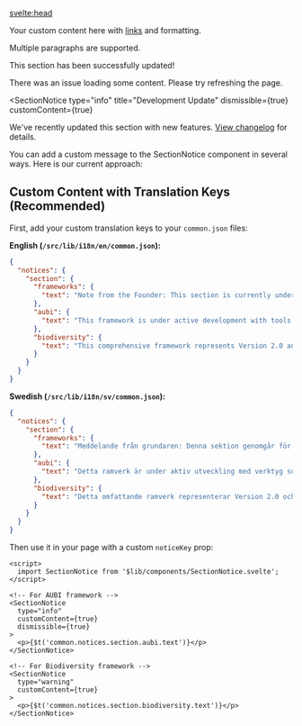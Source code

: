 <!-- Example: Using SectionNotice in frameworks page -->
<!-- In src/routes/frameworks/+page.svelte -->

<script>
  import SectionNotice from '$lib/components/SectionNotice.svelte';
  // ... other imports
</script>

<svelte:head>
  <title>Frameworks</title>
</svelte:head>

<!-- Add this at the top of your page content -->
<SectionNotice type="warning" />

<!-- Or with custom content -->
<SectionNotice type="info" title="Custom Title" customContent={true} dismissible={true}>
  <p>Your custom content here with <a href="/link">links</a> and formatting.</p>
  <p>Multiple paragraphs are supported.</p>
</SectionNotice>

<!-- Rest of your frameworks page content -->

<!-- Example 3: Different SectionNotice types -->

<!-- Info notice (default) -->
<SectionNotice />

<!-- Warning notice -->
<SectionNotice type="warning" />

<!-- Success notice -->
<SectionNotice type="success" title="Success!" customContent={true}>
  <p>This section has been successfully updated!</p>
</SectionNotice>

<!-- Error notice -->
<SectionNotice type="error" dismissible={true} customContent={true}>
  <p>There was an issue loading some content. Please try refreshing the page.</p>
</SectionNotice>

<!-- Dismissible notice with custom title -->
<SectionNotice 
  type="info" 
  title="Development Update" 
  dismissible={true} 
  customContent={true}
>
  <p>We've recently updated this section with new features. <a href="/changelog">View changelog</a> for details.</p>
</SectionNotice>

You can add a custom message to the SectionNotice component in several ways. Here is our current approach:

## **Custom Content with Translation Keys (Recommended)**

First, add your custom translation keys to your `common.json` files:

**English (`/src/lib/i18n/en/common.json`):**
```json
{
  "notices": {
    "section": {
      "frameworks": {
        "text": "Note from the Founder: This section is currently undergoing a significant revision..."
      },
      "aubi": {
        "text": "This framework is under active development with tools being released in phases throughout 2025-2026. Current Phase 1 tools are available now, with Phase 2 tools scheduled for Q4 2025."
      },
      "biodiversity": {
        "text": "This comprehensive framework represents Version 2.0 and continues to evolve based on pilot program feedback and community input."
      }
    }
  }
}
```

**Swedish (`/src/lib/i18n/sv/common.json`):**
```json
{
  "notices": {
    "section": {
      "frameworks": {
        "text": "Meddelande från grundaren: Denna sektion genomgår för närvarande en betydande revidering..."
      },
      "aubi": {
        "text": "Detta ramverk är under aktiv utveckling med verktyg som släpps i faser under 2025-2026. Nuvarande Fas 1-verktyg är tillgängliga nu, med Fas 2-verktyg planerade för Q4 2025."
      },
      "biodiversity": {
        "text": "Detta omfattande ramverk representerar Version 2.0 och fortsätter att utvecklas baserat på pilotprogramfeedback och gemenskapsinput."
      }
    }
  }
}
```

Then use it in your page with a custom `noticeKey` prop:

```svelte
<script>
  import SectionNotice from '$lib/components/SectionNotice.svelte';
</script>

<!-- For AUBI framework -->
<SectionNotice 
  type="info" 
  customContent={true} 
  dismissible={true}
>
  <p>{$t('common.notices.section.aubi.text')}</p>
</SectionNotice>

<!-- For Biodiversity framework -->
<SectionNotice 
  type="warning" 
  customContent={true}
>
  <p>{$t('common.notices.section.biodiversity.text')}</p>
</SectionNotice>
```


